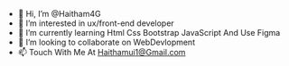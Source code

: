 - 👋 Hi, I’m @Haitham4G
- 👀 I’m interested in ux/front-end developer
- 🌱 I’m currently learning Html Css Bootstrap JavaScript And Use Figma
- 💞️ I’m looking to collaborate on WebDevlopment
- 📫 Touch With Me At Haithamui1@Gmail.com
<!---
Haitham4G/Haitham4G is a ✨ special ✨ repository because its `README.md` (this file) appears on your GitHub profile.
You can click the Preview link to take a look at your changes.
--->
